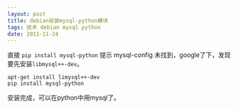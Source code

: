 ```yaml
---
layout: post
title: debian安装mysql-python模块
tags: 技术 debian mysql python
date: 2011-11-24
---
```

直接 `pip install mysql-python` 提示 mysql-config 未找到，google了下，发现要先安装`libmysql++-dev`。

    apt-get install limysql++-dev
    pip install mysql-python

安装完成，可以在python中用mysql了。
